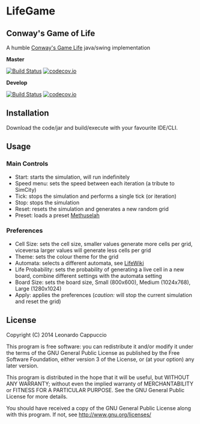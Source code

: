 # LifeGame

## Conway's Game of Life

A humble [Conway's Game Life](http://en.wikipedia.org/wiki/Conway%27s_Game_of_Life) java/swing implementation

**Master**

[![Build Status](https://travis-ci.org/lcappuccio/life-game.svg?branch=master)](https://travis-ci.org/lcappuccio/life-game)
[![codecov.io](https://codecov.io/github/lcappuccio/life-game/coverage.svg?branch=master)](https://codecov.io/github/lcappuccio/life-game?branch=master)

**Develop**

[![Build Status](https://travis-ci.org/lcappuccio/life-game.svg?branch=develop)](https://travis-ci.org/lcappuccio/life-game)
[![codecov.io](https://codecov.io/github/lcappuccio/life-game/coverage.svg?branch=develop)](https://codecov.io/github/lcappuccio/life-game?branch=develop)

## Installation

Download the code/jar and build/execute with your favourite IDE/CLI.

## Usage

### Main Controls

- Start: starts the simulation, will run indefinitely
- Speed menu: sets the speed between each iteration (a tribute to SimCity)
- Tick: stops the simulation and performs a single tick (or iteration)
- Stop: stops the simulation
- Reset: resets the simulation and generates a new random grid
- Preset: loads a preset [Methuselah](http://www.conwaylife.com/wiki/Methuselah)

### Preferences

- Cell Size: sets the cell size, smaller values generate more cells per grid, viceversa larger values will generate less cells per grid
- Theme: sets the colour theme for the grid
- Automata: selects a different automata, see [LifeWiki](http://www.conwaylife.com/wiki/Cellular_automaton)
- Life Probability: sets the probability of generating a live cell in a new board, combine different settings with the
automata setting
- Board Size: sets the board size, Small (800x600), Medium (1024x768), Large (1280x1024)
- Apply: applies the preferences (*caution:* will stop the current simulation and reset the grid)

## License

Copyright (C) 2014 Leonardo Cappuccio

This program is free software: you can redistribute it and/or modify
it under the terms of the GNU General Public License as published by
the Free Software Foundation, either version 3 of the License, or
(at your option) any later version.

This program is distributed in the hope that it will be useful,
but WITHOUT ANY WARRANTY; without even the implied warranty of
MERCHANTABILITY or FITNESS FOR A PARTICULAR PURPOSE.  See the
GNU General Public License for more details.

You should have received a copy of the GNU General Public License
along with this program.  If not, see http://www.gnu.org/licenses/